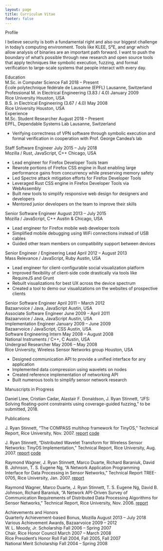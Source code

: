 ```yaml
---
layout: page
title: Curriculum Vitae
footer: false
---
```


<div class="section">Profile</div>

I believe security is both a fundamental right and also our biggest challenge in
today’s computing environment. Tools like KLEE, S²E, and angr which allow
analysis of binaries are an important path forward. I want to push the boundary
of what’s possible through new research and open source tools that apply
techniques like symbolic execution, fuzzing, and formal verification to
large-scale systems that people interact with every day.

<div class="section">Education</div>

<div class="row">
  <div class="lr pri">
    <span>M.Sc. in Computer Science</span>
    <span>Fall 2018 – Present</span>
  </div>
  <div class="lr sec">
    <span>École polytechnique fédérale de Lausanne (EPFL)</span>
    <span>Lausanne, Switzerland</span>
  </div>
</div>

<div class="row">
  <div class="lr pri">
    <span>Professional M. in Electrical Engineering (3.83 / 4.0)</span>
    <span>January 2009</span>
  </div>
  <div class="lr sec">
    <span>Rice University</span>
    <span>Houston, USA</span>
  </div>
</div>

<div class="row">
  <div class="lr pri">
    <span>B.S. in Electrical Engineering (3.67 / 4.0)</span>
    <span>May 2008</span>
  </div>
  <div class="lr sec">
    <span>Rice University</span>
    <span>Houston, USA</span>
  </div>
</div>

<div class="section">Experience</div>

<div class="row">
  <div class="lr pri">
    <span>M.Sc. Student Researcher</span>
    <span>August 2018 – Present</span>
  </div>
  <div class="lr sec">
    <span>EPFL, Dependable Systems Lab</span>
    <span>Lausanne, Switzerland</span>
  </div>
</div>

  - Verifying correctness of VPN software through symbolic execution and formal
    verification in cooperation with Prof. George Candea’s lab

<div class="row">
  <div class="lr pri">
    <span>Staff Software Engineer</span>
    <span>July 2015 – July 2018</span>
  </div>
  <div class="lr sec">
    <span>Mozilla / Rust, JavaScript, C++</span>
    <span>Chicago, USA</span>
  </div>
</div>

  - Lead engineer for Firefox Developer Tools team
  - Rewrote portions of Firefox CSS engine in Rust enabling large
    performance gains from concurrency while preserving memory safety
  - Led Spectre attack mitigation efforts for Firefox Developer Tools
  - Leveraged Rust CSS engine in Firefox Developer Tools via WebAssembly
  - Built new tools to simplify responsive web design for designers and
    developers
  - Mentored junior developers on the team to improve their skills

<div class="row">
  <div class="lr pri">
    <span>Senior Software Engineer</span>
    <span>August 2013 – July 2015</span>
  </div>
  <div class="lr sec">
    <span>Mozilla / JavaScript, C++</span>
    <span>Austin &amp; Chicago, USA</span>
  </div>
</div>

  - Lead engineer for Firefox mobile web developer tools
  - Simplified mobile debugging using WiFi connections instead of USB
    cables
  - Guided other team members on compatibility support between devices

<div class="row">
  <div class="lr pri">
    <span>Senior Engineer / Engineering Lead</span>
    <span>April 2012 – August 2013</span>
  </div>
  <div class="lr sec">
    <span>Mass Relevance / JavaScript, Ruby</span>
    <span>Austin, USA</span>
  </div>
</div>

  - Lead engineer for client-configurable social visualization platform
  - Improved flexibility of client-side code drastically via tools like
    RequireJS and Grunt
  - Rebuilt visualizations for best UX across the device spectrum
  - Created a tool to demo our visualizations on the websites of
    prospective clients

<div class="row">
  <div class="lr pri">
    <span>Senior Software Engineer</span>
    <span>April 2011 – March 2012</span>
  </div>
  <div class="lr sec">
    <span>Bazaarvoice / Java, JavaScript</span>
    <span>Austin, USA</span>
  </div>
</div>

<div class="row">
  <div class="lr pri">
    <span>Associate Software Engineer</span>
    <span>June 2009 – April 2011</span>
  </div>
  <div class="lr sec">
    <span>Bazaarvoice / Java, JavaScript</span>
    <span>Austin, USA</span>
  </div>
</div>

<div class="row">
  <div class="lr pri">
    <span>Implementation Engineer</span>
    <span>January 2009 – June 2009</span>
  </div>
  <div class="lr sec">
    <span>Bazaarvoice / JavaScript, CSS</span>
    <span>Austin, USA</span>
  </div>
</div>

<div class="row">
  <div class="lr pri">
    <span>Software Engineering Intern</span>
    <span>May 2008 – August 2008</span>
  </div>
  <div class="lr sec">
    <span>National Instruments / C++, C</span>
    <span>Austin, USA</span>
  </div>
</div>

<div class="row">
  <div class="lr pri">
    <span>Undergrad Researcher</span>
    <span>May 2006 – May 2008</span>
  </div>
  <div class="lr sec">
    <span>Rice University, Wireless Sensor Networks group</span>
    <span>Houston, USA</span>
  </div>
</div>

  - Designed communication API to provide a unified interface for any
    application
  - Implemented data compression using wavelets on nodes
  - Created reference implementation of networking API
  - Built numerous tools to simplify sensor network research

<div class="section">Manuscripts in Progress</div>

Daniel Liew, Cristian Cadar, Alastair F. Donaldson, J. Ryan Stinnett,
“JFS: Solving floating-point constraints using coverage-guided
fuzzing,” to be submitted, 2018.

<div class="section">Publications</div>

J. Ryan Stinnett, “The COMPASS multihop framework for TinyOS,” Technical
Report, Rice University, Nov. 2007.
[report](https://convolv.es/compass-dsr-tinyos/)
[code](https://github.com/jryans/compass-dsr-tinyos)

J. Ryan Stinnett, “Distributed Wavelet Transform for Wireless Sensor
Networks: TinyOS Implementation,” Technical Report, Rice University,
Aug. 2007.
[report](https://github.com/jryans/wavelet-tinyos/blob/master/README.md)
[code](https://github.com/jryans/wavelet-tinyos)

Raymond Wagner, J. Ryan Stinnett, Marco Duarte, Richard Baraniuk, David
B. Johnson, T. S. Eugene Ng, “A Network Application Programming
Interface for Data Processing in Sensor Networks,” Technical Report
TREE-0705, Rice University, Jan. 2007.
[report](https://www.cs.rice.edu/~eugeneng/papers/wagnerTREE0705.pdf)

Raymond Wagner, Marco Duarte, J. Ryan Stinnett, T. S. Eugene Ng, David
B. Johnson, Richard Baraniuk, “A Network API-Driven Survey of
Communication Requirements of Distributed Data Processing Algorithms for
Sensor Networks,” Technical Report, Rice University, Nov. 2006.
[report](http://www-ece.rice.edu/~rwagner/IPSN-API-survey.pdf)

<div class="section">Achievements and Honors</div>

<div class="lr">
  <span>Quarterly Achievement-based Bonus, Mozilla</span>
  <span class="pri">August 2013 – July 2018</span>
</div>

<div class="lr">
  <span>Various Achievement Awards, Bazaarvoice</span>
  <span class="pri">2009 – 2012</span>
</div>

<div class="lr">
  <span>W. L. Moody, Jr. Scholarship</span>
  <span class="pri">Fall 2006 – Spring 2007</span>
</div>

<div class="lr">
  <span>Chair, Rice Honor Council</span>
  <span class="pri">March 2007 – March 2008</span>
</div>

<div class="lr">
  <span>Rice President’s Honor Roll</span>
  <span class="pri">Fall 2004, Fall 2005, Fall 2007</span>
</div>

<div class="lr">
  <span>National Merit Scholarship</span>
  <span class="pri">Fall 2004 – Spring 2008</span>
</div>
